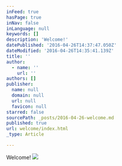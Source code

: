 ```yaml
---
inFeed: true
hasPage: true
inNav: false
inLanguage: null
keywords: []
description: 'Welcome!'
datePublished: '2016-04-26T14:37:47.050Z'
dateModified: '2016-04-26T14:35:41.139Z'
title: ''
author:
  - name: ''
    url: ''
authors: []
publisher:
  name: null
  domain: null
  url: null
  favicon: null
starred: false
sourcePath: _posts/2016-04-26-welcome.md
published: true
url: welcome/index.html
_type: Article

---
```

Welcome!
![](https://the-grid-user-content.s3-us-west-2.amazonaws.com/2eb6ff89-f619-4fa9-b6f5-d6bb44e4d2bf.jpg)